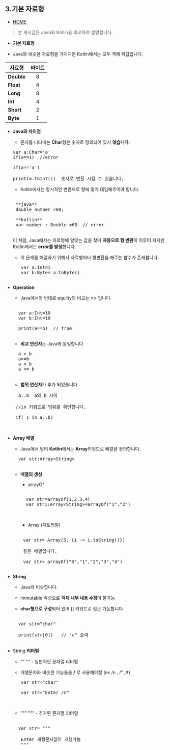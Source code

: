 ﻿3.기본 자료형
-------------

* [HOME](./README.md)

> 본 게시글은 Java와 Kotlin을 비교하며 설명합니다.

*  **기본 자료형**

 * Java와 비슷한 자료형을 가지지만 Kotlin에서는 모두 객체 취급입니다.
 
|  <center>자료형</center> |  <center>바이트</center> |
|:--------|:--------:|
|**Double** | <center>8 </center> |
|**Float** | <center>4 </center> |
|**Long** | <center>8 </center> |
|**Int** | <center>4 </center> |
|**Short** | <center>2</center> |
|**Byte** | <center>1 </center> |

 * **Java와 차이점**
 
   * 문자를 나타내는 **Char**형은 숫자로 정의되어 있지 **않습니다**.
   <pre>
   var a:Char='a'
   if(a==1)  //error
   
   if(a=='a')
   
   print(a.toInt())  숫자로 변환 시킬 수 있습니다.
   </pre>
   
  
   * Kotlin에서는 명시적인 변환으로 형에 맞게 대입해주어야 합니다.
    <pre>
   
    **java**
    double number =60;
   
    **kotlin**
    var number : Double =60  // error
    </pre>
   
    이 처럼, Java에서는 자료형에 알맞는 값을 찾아 **자동으로 형 변환**이 이루어 지지만
    Kotlin에서는 **error를 발생**합니다.
      * 위 문제를 해결하기 위해서 자료형마다 형변환을 해주는 함수가 존재합니다.
     
     <pre>
      var a:Int=1
      var b:Byte= a.toByte()
     </pre>
  * **Operation**
    * Java에서와 반대로 equlity의 비교는 **==** 입니다.
    
     <pre>
     
      var a:Int=10
      var b:Int=10
     
      print(a==b)  // true
     </pre>
    * **비교 연산자**는 Java와 동일합니다
    
     <pre>
      a > b
      a>=b
      a < b
      a <= b
     </pre>
    * **범위 연산자**가 추가 되었습니다
    
     <pre>
      a..b  a와 b 사이
      
     //in 키워드로 범위를 확인합니다.
     
     if( 1 in a..b)
     
     </pre>
     
  * **Array 배열**
    
     * Java에서 달리 **Kotlin**에서는 **Array**키워드로 배열을 정의합니다.
     
      <pre>
      var str:Array&#60String&#62
      </pre>
      
     * **배열의 생성**
      
       * arrayOf
       
        <pre>
         
         var str=arrayOf(1,2,3,4)
         var str1:Array&#60String&#62=arrayOf("1","2")
         
        </pre>
       * Array (팩토리얼)
       
        <pre>
        
        var str= Array(5, {i -> i.toString()})
        
        같은 배열입니다.
        
        var str= arrayOf("0","1","2","3","4") 
        </pre>
     
   * **String**
   
     * Java와 비슷합니다.
     
      * immutable 속성으로 **객체 내부 내용 수정**이 불가능
      
      * **char형으로 구성**되어 있어 [] 키워드로 접근 가능합니다.
      
      <pre>
      
       var str="char"
       
       print(str[0])   // "c" 출력
      </pre>
      
   * String **리터럴**
     
     * "" "" - 일반적인 문자열 리터럴
     
      * 개행문자와 비슷한 기능들을 **/** 로 사용해야함 (ex /n , /" ,/t)
     
      <pre>
        var str="char"
        
        var str="Enter /n"
        
      </pre>
      
     * """ """ - 추가된 문자열 리터럴
    
      <pre>
      
       var str= """  
       
        Enter 개행문자없이 개행가능
        """
      
      </pre>
    
   
  
